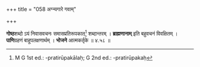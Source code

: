+++
title = "058 अग्न्यगारे गवाम्"

+++


**गोष्ठ**शब्दो ऽयं निवासवचनः समासप्रतिरूपकात्[^१३०] शब्दान्तरम् । **ब्राह्मणानाम्** इति बहुवचनं विवक्षितम् । **पाणि**ग्रहणं बाहूपलक्षणार्थम् । **भोजने** आत्मकर्तृके ॥ ४.५८ ॥


[^१३०]:
     M G 1st ed.: -pratirūpakālaḥ; G 2nd ed.: -pratirūpakaḥ